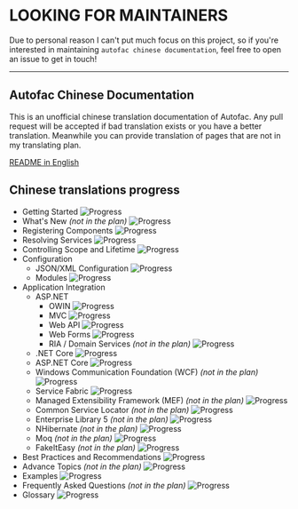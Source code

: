 # LOOKING FOR MAINTAINERS

Due to personal reason I can't put much focus on this project, so if you're interested in maintaining `autofac chinese documentation`, feel free to open an issue to get in touch!

----

## Autofac Chinese Documentation

  This is an unofficial chinese translation documentation of Autofac. Any pull request will be accepted if bad translation exists or you have a better translation. Meanwhile you can provide translation of pages that are not in my translating plan.
  
  [README in English](https://github.com/nicoxiang/Documentation/blob/cn/README.en.md)

## Chinese translations progress

* Getting Started ![Progress](http://progressed.io/bar/100)
* What's New *(not in the plan)* ![Progress](http://progressed.io/bar/0)
* Registering Components ![Progress](http://progressed.io/bar/100)
* Resolving Services ![Progress](http://progressed.io/bar/100)
* Controlling Scope and Lifetime ![Progress](http://progressed.io/bar/100) 
* Configuration  
  * JSON/XML Configuration ![Progress](http://progressed.io/bar/0)
  * Modules ![Progress](http://progressed.io/bar/100)
* Application Integration
  * ASP.NET 
    * OWIN ![Progress](http://progressed.io/bar/100)
    * MVC ![Progress](http://progressed.io/bar/100)
    * Web API ![Progress](http://progressed.io/bar/100)
    * Web Forms ![Progress](http://progressed.io/bar/100)
    * RIA / Domain Services *(not in the plan)* ![Progress](http://progressed.io/bar/0)
  * .NET Core ![Progress](http://progressed.io/bar/100)
  * ASP.NET Core ![Progress](http://progressed.io/bar/100)
  * Windows Communication Foundation (WCF) *(not in the plan)* ![Progress](http://progressed.io/bar/0)
  * Service Fabric ![Progress](http://progressed.io/bar/0)
  * Managed Extensibility Framework (MEF) *(not in the plan)* ![Progress](http://progressed.io/bar/0)
  * Common Service Locator *(not in the plan)* ![Progress](http://progressed.io/bar/0)
  * Enterprise Library 5 *(not in the plan)* ![Progress](http://progressed.io/bar/0)
  * NHibernate *(not in the plan)* ![Progress](http://progressed.io/bar/0)
  * Moq *(not in the plan)* ![Progress](http://progressed.io/bar/0)
  * FakeItEasy *(not in the plan)* ![Progress](http://progressed.io/bar/0)
* Best Practices and Recommendations ![Progress](http://progressed.io/bar/100)
* Advance Topics *(not in the plan)* ![Progress](http://progressed.io/bar/0)
* Examples ![Progress](http://progressed.io/bar/100)
* Frequently Asked Questions *(not in the plan)* ![Progress](http://progressed.io/bar/0)
* Glossary ![Progress](http://progressed.io/bar/0)
  
